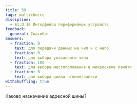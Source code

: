```yaml
---
title: 59
tags: multichoice
discipline:
  - Б1.О.16 Интерфейсы периферийных устройств
feedback:
  general: Спасибо!
answers:
  - fraction: 0
    text: для передачи данных на чип и с него
  - fraction: 0
    text: для выбора указанного чипа
  - fraction: 100
    text: для выбора местоположения в микросхеме памяти
  - fraction: 0
    text: для выбора цикла чтения/записи
withShuffling: true
---
```


Каково назначение адресной шины?